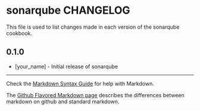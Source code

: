 # sonarqube CHANGELOG

This file is used to list changes made in each version of the sonarqube cookbook.

## 0.1.0
- [your_name] - Initial release of sonarqube

- - -
Check the [Markdown Syntax Guide](http://daringfireball.net/projects/markdown/syntax) for help with Markdown.

The [Github Flavored Markdown page](http://github.github.com/github-flavored-markdown/) describes the differences between markdown on github and standard markdown.
